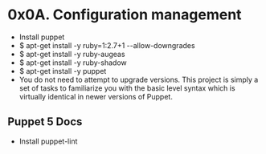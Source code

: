 # 0x0A. Configuration management

- Install puppet
- $ apt-get install -y ruby=1:2.7+1 --allow-downgrades
- $ apt-get install -y ruby-augeas
- $ apt-get install -y ruby-shadow
- $ apt-get install -y puppet
- You do not need to attempt to upgrade versions. This project is simply a set of tasks to familiarize you with the basic level syntax which is virtually identical in newer versions of Puppet.

## Puppet 5 Docs

- Install puppet-lint
